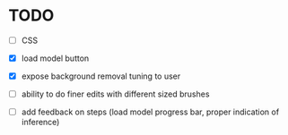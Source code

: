 # TODO
- [ ] CSS 
- [x] load model button
- [x] expose background removal tuning to user
- [ ] ability to do finer edits with different sized brushes
- [ ] add feedback on steps (load model progress bar, proper indication of inference)

